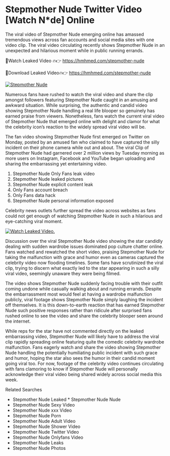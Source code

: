 ﻿# Stepmother Nude Twitter Video [Watch N*de] Online

The viral video of ﻿Stepmother Nude emerging online has amassed tremendous views across fan accounts and social media sites with one video clip. The viral video circulating recently shows ﻿Stepmother Nude in an unexpected and hilarious moment while in public running errands. 

🔴Watch Leaked Video 🔥👉  https://hmhmed.com/stepmother-nude 

🔴Download Leaked Video🔥👉  https://hmhmed.com/stepmother-nude 

[![Stepmother Nude](https://i.imgur.com/dJHk4Zq.gif)](https://hmhmed.com/stepmother-nude)

Numerous fans have rushed to watch the viral video and share the clip amongst followers featuring ﻿Stepmother Nude caught in an amusing and awkward situation. While surprising, the authentic and candid video showing ﻿Stepmother Nude handling a real life blooper so genuinely has earned praise from viewers. Nonetheless, fans watch the current viral video of ﻿Stepmother Nude that emerged online with delight and clamor for what the celebrity icon’s reaction to the widely spread viral video will be.

The fan video showing ﻿Stepmother Nude first emerged on Twitter on Monday, posted by an amused fan who claimed to have captured the silly incident on their phone camera while out and about. The viral Clip of ﻿Stepmother Nude had garnered over 2 million views by Tuesday morning as more users on Instagram, Facebook and YouTube began uploading and sharing the embarrassing yet entertaining video. 

1. ﻿Stepmother Nude Only Fans leak video
2. ﻿Stepmother Nude leaked pictures
3. ﻿Stepmother Nude explicit content leak
4. Only Fans account breach
5. Only Fans data hack
6. ﻿Stepmother Nude personal information exposed

Celebrity news outlets further spread the video across websites as fans could not get enough of watching ﻿Stepmother Nude in such a hilarious and eye-catching viral moment. 

[![Watch Leaked Video.](https://miro.medium.com/v2/resize:fit:828/format:webp/1*cilzJN44JGOrTw9NJCrNHA.gif "Watch Leaked Video")](https://hmhmed.com/stepmother-nude)

Discussion over the viral ﻿Stepmother Nude video showing the star candidly dealing with sudden wardrobe issues dominated pop culture chatter online. Fans watched and rewatched the short video, praising ﻿Stepmother Nude for taking the malfunction with grace and humor even as cameras captured the celebrity video now flooding timelines. Some fans have scrutinized the viral clip, trying to discern what exactly led to the star appearing in such a silly viral video, seemingly unaware they were being filmed.

The video shows ﻿Stepmother Nude suddenly facing trouble with their outfit coming undone while casually walking about and running errands. Despite the embarrassment most would feel at having a wardrobe malfunction publicly, viral footage shows ﻿Stepmother Nude simply laughing the incident off themselves. It is this down-to-earth reaction that has earned ﻿Stepmother Nude such positive responses rather than ridicule after surprised fans rushed online to see the video and share the celebrity blooper seen around the internet.  

While reps for the star have not commented directly on the leaked embarrassing video, ﻿Stepmother Nude will likely have to address the viral clip rapidly spreading online featuring quite the comedic celebrity wardrobe malfunction. Fans eagerly watch and share the video showing ﻿Stepmother Nude handling the potentially humiliating public incident with such grace and humor, hoping the star also sees the humor in their candid moment going viral too. For now, footage of the celebrity video continues circulating with fans clamoring to know if ﻿Stepmother Nude will personally acknowledge their viral video being shared widely across social media this week.

Related Searches
* ﻿Stepmother Nude Leaked
﻿* Stepmother Nude Nude
* ﻿Stepmother Nude Sexy Video
* ﻿Stepmother Nude xxx Video
* ﻿Stepmother Nude Porn
* ﻿Stepmother Nude Adult Video
* ﻿Stepmother Nude Shower Video
* ﻿Stepmother Nude Twitter Video
* ﻿Stepmother Nude Onlyfans Video
* ﻿Stepmother Nude Leaks
* ﻿Stepmother Nude Photos